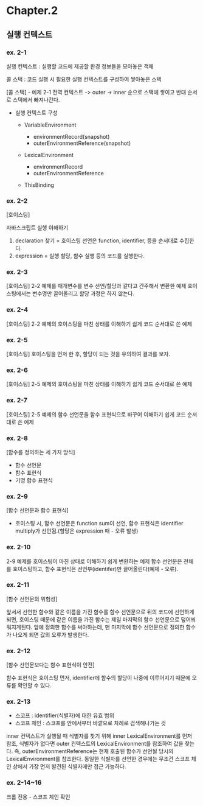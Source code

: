 # Chapter.2

## 실행 컨텍스트

### ex. 2-1

실행 컨텍스트 : 실행할 코드에 제공할 환경 정보들을 모아놓은 객체

콜 스택 : 코드 실행 시 필요한 실행 컨텍스트를 구성하여 쌓아놓은 스택

[콜 스택] - 예제 2-1
전역 컨텍스트 -> outer -> inner 순으로 스택에 쌓이고 반대 순서로 스택에서 빠져나간다.

- 실행 컨텍스트 구성

  - VariableEnvironment

    - environmentRecord(snapshot)
    - outerEnvironmentReference(snapshot)

  - LexicalEnvironment

    - environmentRecord
    - outerEnvironmentReference

  - ThisBinding

### ex. 2-2

[호이스팅]

자바스크립트 실행 이해하기

1. declaration 찾기 = 호이스팅
   선언은 function, identifier, 등을 순서대로 수집한다.
2. expression = 실행
   할당, 함수 실행 등의 코드를 실행한다.

### ex. 2-3

[호이스팅]
2-2 예제를 매개변수를 변수 선언/할당과 같다고 간주해서 변환한 예제
호이스팅에서는 변수명만 끌어올리고 할당 과정은 하지 않는다.

### ex. 2-4

[호이스팅]
2-2 예제의 호이스팅을 마친 상태를 이해하기 쉽게 코드 순서대로 쓴 예제

### ex. 2-5

[호이스팅]
호이스팅을 먼저 한 후, 할당이 되는 것을 유의하여 결과를 보자.

### ex. 2-6

[호이스팅]
2-5 예제의 호이스팅을 마친 상태를 이해하기 쉽게 코드 순서대로 쓴 예제

### ex. 2-7

[호이스팅]
2-5 예제의 함수 선언문을 함수 표현식으로 바꾸어 이해하기 쉽게 코드 순서대로 쓴 예제

### ex. 2-8

[함수를 정의하는 세 가지 방식]

- 함수 선언문
- 함수 표현식
- 기명 함수 표현식

### ex. 2-9

[함수 선언문과 함수 표현식]

- 호이스팅 시,
  함수 선언문은 function sum이 선언,
  함수 표현식은 identifier multiply가 선언됨.(할당은 expression 때 - 오류 발생)

### ex. 2-10

2-9 예제를 호이스팅이 마친 상태로 이해하기 쉽게 변환하는 예제
함수 선언문은 전체를 호이스팅하고, 함수 표현식은 선언부(identifer)만 끌어올린다(예제 - 오류).

### ex. 2-11

[함수 선언문의 위험성]

앞서서 선언한 함수와 같은 이름을 가진 함수를 함수 선언문으로 뒤의 코드에 선언하게 되면,
호이스팅 때문에 같은 이름을 가진 함수는 제일 마지막의 함수 선언문으로 덮어씌워지게된다.
앞에 정의한 함수를 써야하는데, 맨 마지막에 함수 선언문으로 정의한 함수가 나오게 되면 값의 오류가 발생한다.

### ex. 2-12

[함수 선언문보다는 함수 표현식이 안전]

함수 표현식은 호이스팅 먼저, identifier에 함수의 할당이 나중에 이루어지기 때문에 오류를 확인할 수 있다.

### ex. 2-13

- 스코프 : identifier(식별자)에 대한 유효 범위
- 스코프 체인 : 스코프를 안에서부터 바깥으로 차례로 검색해나가는 것

inner 컨텍스트가 실행될 때 식별자를 찾기 위해 inner LexicalEnvironment를 먼저 참조,
식별자가 없다면 outer 컨텍스트의 LexicalEnvironment를 참조하여 값을 찾는다.
즉, outerEnvironmentReference는 현재 호출된 함수가 선언될 당시의 LexicalEnvironment를 참조한다.
동일한 식별자를 선언한 경우에는 무조건 스코프 체인 상에서 가장 먼저 발견된 식별자에만 접근 가능하다.

### ex. 2-14~16

크롬 전용 - 스코프 체인 확인
